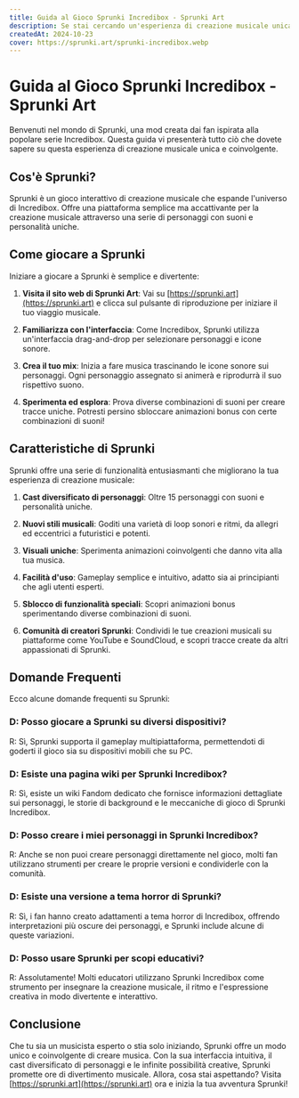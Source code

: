 ```yaml
---
title: Guida al Gioco Sprunki Incredibox - Sprunki Art
description: Se stai cercando un'esperienza di creazione musicale unica e coinvolgente, prova il gioco Sprunki, una mod creata dai fan basata sulla popolare serie Incredibox.
createdAt: 2024-10-23
cover: https://sprunki.art/sprunki-incredibox.webp
---
```


# Guida al Gioco Sprunki Incredibox - Sprunki Art

Benvenuti nel mondo di Sprunki, una mod creata dai fan ispirata alla popolare serie Incredibox. Questa guida vi presenterà tutto ciò che dovete sapere su questa esperienza di creazione musicale unica e coinvolgente.

## Cos'è Sprunki?

Sprunki è un gioco interattivo di creazione musicale che espande l'universo di Incredibox. Offre una piattaforma semplice ma accattivante per la creazione musicale attraverso una serie di personaggi con suoni e personalità uniche.

## Come giocare a Sprunki

Iniziare a giocare a Sprunki è semplice e divertente:

1. **Visita il sito web di Sprunki Art**: Vai su [https://sprunki.art](https://sprunki.art) e clicca sul pulsante di riproduzione per iniziare il tuo viaggio musicale.

2. **Familiarizza con l'interfaccia**: Come Incredibox, Sprunki utilizza un'interfaccia drag-and-drop per selezionare personaggi e icone sonore.

3. **Crea il tuo mix**: Inizia a fare musica trascinando le icone sonore sui personaggi. Ogni personaggio assegnato si animerà e riprodurrà il suo rispettivo suono.

4. **Sperimenta ed esplora**: Prova diverse combinazioni di suoni per creare tracce uniche. Potresti persino sbloccare animazioni bonus con certe combinazioni di suoni!

## Caratteristiche di Sprunki

Sprunki offre una serie di funzionalità entusiasmanti che migliorano la tua esperienza di creazione musicale:

1. **Cast diversificato di personaggi**: Oltre 15 personaggi con suoni e personalità uniche.

2. **Nuovi stili musicali**: Goditi una varietà di loop sonori e ritmi, da allegri ed eccentrici a futuristici e potenti.

3. **Visuali uniche**: Sperimenta animazioni coinvolgenti che danno vita alla tua musica.

4. **Facilità d'uso**: Gameplay semplice e intuitivo, adatto sia ai principianti che agli utenti esperti.

5. **Sblocco di funzionalità speciali**: Scopri animazioni bonus sperimentando diverse combinazioni di suoni.

6. **Comunità di creatori Sprunki**: Condividi le tue creazioni musicali su piattaforme come YouTube e SoundCloud, e scopri tracce create da altri appassionati di Sprunki.

## Domande Frequenti

Ecco alcune domande frequenti su Sprunki:

### D: Posso giocare a Sprunki su diversi dispositivi?
R: Sì, Sprunki supporta il gameplay multipiattaforma, permettendoti di goderti il gioco sia su dispositivi mobili che su PC.

### D: Esiste una pagina wiki per Sprunki Incredibox?
R: Sì, esiste un wiki Fandom dedicato che fornisce informazioni dettagliate sui personaggi, le storie di background e le meccaniche di gioco di Sprunki Incredibox.

### D: Posso creare i miei personaggi in Sprunki Incredibox?
R: Anche se non puoi creare personaggi direttamente nel gioco, molti fan utilizzano strumenti per creare le proprie versioni e condividerle con la comunità.

### D: Esiste una versione a tema horror di Sprunki?
R: Sì, i fan hanno creato adattamenti a tema horror di Incredibox, offrendo interpretazioni più oscure dei personaggi, e Sprunki include alcune di queste variazioni.

### D: Posso usare Sprunki per scopi educativi?
R: Assolutamente! Molti educatori utilizzano Sprunki Incredibox come strumento per insegnare la creazione musicale, il ritmo e l'espressione creativa in modo divertente e interattivo.

## Conclusione

Che tu sia un musicista esperto o stia solo iniziando, Sprunki offre un modo unico e coinvolgente di creare musica. Con la sua interfaccia intuitiva, il cast diversificato di personaggi e le infinite possibilità creative, Sprunki promette ore di divertimento musicale. Allora, cosa stai aspettando? Visita [https://sprunki.art](https://sprunki.art) ora e inizia la tua avventura Sprunki!
